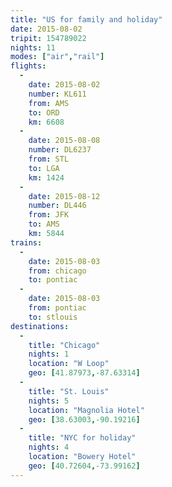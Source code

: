 ```yaml
---
title: "US for family and holiday"
date: 2015-08-02
tripit: 154789022
nights: 11
modes: ["air","rail"]
flights:
  -
    date: 2015-08-02
    number: KL611
    from: AMS
    to: ORD
    km: 6608
  -
    date: 2015-08-08
    number: DL6237
    from: STL
    to: LGA
    km: 1424
  -
    date: 2015-08-12
    number: DL446
    from: JFK
    to: AMS
    km: 5844
trains:
  -
    date: 2015-08-03
    from: chicago
    to: pontiac
  -
    date: 2015-08-03
    from: pontiac
    to: stlouis
destinations:
  -
    title: "Chicago"
    nights: 1
    location: "W Loop"
    geo: [41.87973,-87.63314]
  -
    title: "St. Louis"
    nights: 5
    location: "Magnolia Hotel"
    geo: [38.63003,-90.19216]
  -
    title: "NYC for holiday"
    nights: 4
    location: "Bowery Hotel"
    geo: [40.72604,-73.99162]
---
```



